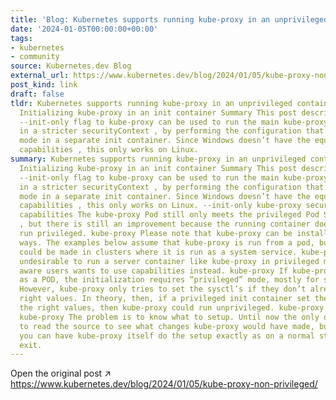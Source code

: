 ```yaml
---
title: 'Blog: Kubernetes supports running kube-proxy in an unprivileged container'
date: '2024-01-05T00:00:00+00:00'
tags:
- kubernetes
- community
source: Kubernetes.dev Blog
external_url: https://www.kubernetes.dev/blog/2024/01/05/kube-proxy-non-privileged/
post_kind: link
draft: false
tldr: Kubernetes supports running kube-proxy in an unprivileged container Background
  Initializing kube-proxy in an init container Summary This post describes how the
  --init-only flag to kube-proxy can be used to run the main kube-proxy container
  in a stricter securityContext , by performing the configuration that requires privileged
  mode in a separate init container. Since Windows doesn’t have the equivalent of
  capabilities , this only works on Linux.
summary: Kubernetes supports running kube-proxy in an unprivileged container Background
  Initializing kube-proxy in an init container Summary This post describes how the
  --init-only flag to kube-proxy can be used to run the main kube-proxy container
  in a stricter securityContext , by performing the configuration that requires privileged
  mode in a separate init container. Since Windows doesn’t have the equivalent of
  capabilities , this only works on Linux. --init-only kube-proxy securityContext
  capabilities The kube-proxy Pod still only meets the privileged Pod Security Standard
  , but there is still an improvement because the running container doesn’t need to
  run privileged. kube-proxy Please note that kube-proxy can be installed in different
  ways. The examples below assume that kube-proxy is run from a pod, but similar changes
  could be made in clusters where it is run as a system service. kube-proxy It is
  undesirable to run a server container like kube-proxy in privileged mode. Security
  aware users wants to use capabilities instead. kube-proxy If kube-proxy is installed
  as a POD, the initialization requires “privileged” mode, mostly for setting sysctl’s.
  However, kube-proxy only tries to set the sysctl’s if they don’t already have the
  right values. In theory, then, if a privileged init container set the sysctls to
  the right values, then kube-proxy could run unprivileged. kube-proxy kube-proxy
  kube-proxy The problem is to know what to setup. Until now the only option has been
  to read the source to see what changes kube-proxy would have made, but with --init-only
  you can have kube-proxy itself do the setup exactly as on a normal start, and then
  exit.
---
```

Open the original post ↗ https://www.kubernetes.dev/blog/2024/01/05/kube-proxy-non-privileged/
